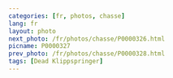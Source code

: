 ```yaml
---
categories: [fr, photos, chasse]
lang: fr
layout: photo
next_photo: /fr/photos/chasse/P0000326.html
picname: P0000327
prev_photo: /fr/photos/chasse/P0000328.html
tags: [Dead Klippspringer]
---
```

